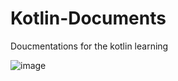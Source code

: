 # Kotlin-Documents
 Doucmentations for the kotlin learning
 
 ![image](https://user-images.githubusercontent.com/87520905/218059980-bfd57379-819d-48ba-9598-3c15cd7cff79.png)

